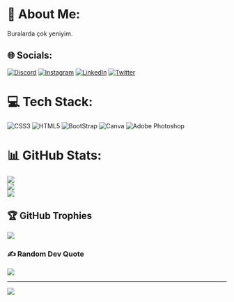 # 💫 About Me:
Buralarda çok yeniyim.


## 🌐 Socials:
[![Discord](https://img.shields.io/badge/Discord-%237289DA.svg?logo=discord&logoColor=white)](https://discord.gg/.) [![Instagram](https://img.shields.io/badge/Instagram-%23E4405F.svg?logo=Instagram&logoColor=white)](https://instagram.com/.) [![LinkedIn](https://img.shields.io/badge/LinkedIn-%230077B5.svg?logo=linkedin&logoColor=white)](https://linkedin.com/in/.) [![Twitter](https://img.shields.io/badge/Twitter-%231DA1F2.svg?logo=Twitter&logoColor=white)](https://twitter.com/ibrahimunaLife) 

# 💻 Tech Stack:
![CSS3](https://img.shields.io/badge/css3-%231572B6.svg?style=flat&logo=css3&logoColor=white) ![HTML5](https://img.shields.io/badge/html5-%23E34F26.svg?style=flat&logo=html5&logoColor=white) ![BootStrap](https://img.shields.io/badge/bootstrap-%23563D7C.svg?style=flat&logo=bootstrap&logoColor=white) ![Canva](https://img.shields.io/badge/Canva-%2300C4CC.svg?style=flat&logo=Canva&logoColor=white) ![Adobe Photoshop](https://img.shields.io/badge/adobephotoshop-%2331A8FF.svg?style=flat&logo=adobephotoshop&logoColor=white)
# 📊 GitHub Stats:
![](https://github-readme-stats.vercel.app/api?username=ibrahimunaLife&theme=dark&hide_border=false&include_all_commits=false&count_private=false)<br/>
![](https://github-readme-streak-stats.herokuapp.com/?user=ibrahimunaLife&theme=dark&hide_border=false)<br/>
![](https://github-readme-stats.vercel.app/api/top-langs/?username=ibrahimunaLife&theme=dark&hide_border=false&include_all_commits=false&count_private=false&layout=compact)

## 🏆 GitHub Trophies
![](https://github-profile-trophy.vercel.app/?username=ibrahimunaLife&theme=radical&no-frame=false&no-bg=true&margin-w=4)

### ✍️ Random Dev Quote
![](https://quotes-github-readme.vercel.app/api?type=horizontal&theme=radical)

---
[![](https://visitcount.itsvg.in/api?id=ibrahimunaLife&icon=0&color=0)](https://visitcount.itsvg.in)

<!-- Proudly created with GPRM ( https://gprm.itsvg.in ) -->
